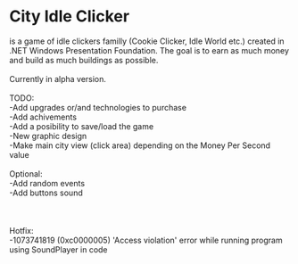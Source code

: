 # City Idle Clicker
is a game of idle clickers familly (Cookie Clicker, Idle World etc.) created in .NET Windows Presentation Foundation. The goal is to earn as much money and build as much buildings as possible. </br>
</br>
Currently in alpha version.</br>
</br>
TODO:</br>
-Add upgrades or/and technologies to purchase </br>
-Add achivements</br>
-Add a posibility to save/load the game</br>
-New graphic design</br>
-Make main city view (click area) depending on the Money Per Second value</br>
</br>
Optional:</br>
-Add random events</br>
-Add buttons sound</br>
</br>
</br>
</br>
Hotfix:</br>
-1073741819 (0xc0000005) 'Access violation' error while running program using SoundPlayer in code</br>
